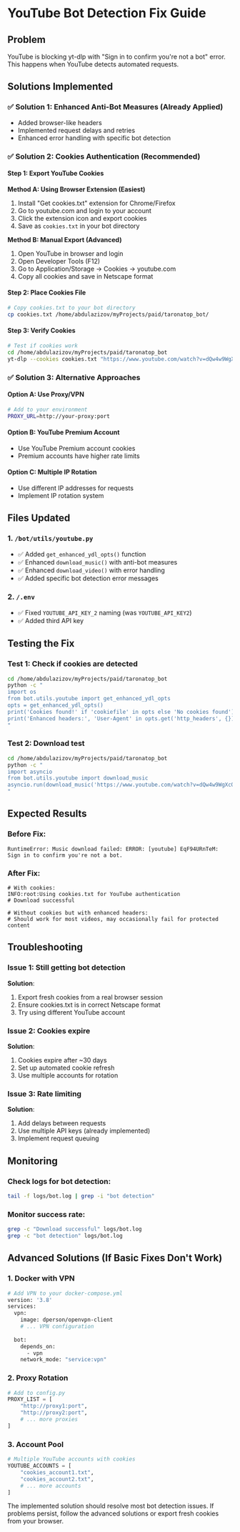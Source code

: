 # YouTube Bot Detection Fix Guide

## Problem
YouTube is blocking yt-dlp with "Sign in to confirm you're not a bot" error. This happens when YouTube detects automated requests.

## Solutions Implemented

### ✅ Solution 1: Enhanced Anti-Bot Measures (Already Applied)
- Added browser-like headers
- Implemented request delays and retries
- Enhanced error handling with specific bot detection

### ✅ Solution 2: Cookies Authentication (Recommended)

#### Step 1: Export YouTube Cookies

**Method A: Using Browser Extension (Easiest)**
1. Install "Get cookies.txt" extension for Chrome/Firefox
2. Go to youtube.com and login to your account
3. Click the extension icon and export cookies
4. Save as `cookies.txt` in your bot directory

**Method B: Manual Export (Advanced)**
1. Open YouTube in browser and login
2. Open Developer Tools (F12)
3. Go to Application/Storage → Cookies → youtube.com
4. Copy all cookies and save in Netscape format

#### Step 2: Place Cookies File
```bash
# Copy cookies.txt to your bot directory
cp cookies.txt /home/abdulazizov/myProjects/paid/taronatop_bot/
```

#### Step 3: Verify Cookies
```bash
# Test if cookies work
cd /home/abdulazizov/myProjects/paid/taronatop_bot
yt-dlp --cookies cookies.txt "https://www.youtube.com/watch?v=dQw4w9WgXcQ" --skip-download
```

### ✅ Solution 3: Alternative Approaches

#### Option A: Use Proxy/VPN
```bash
# Add to your environment
PROXY_URL=http://your-proxy:port
```

#### Option B: YouTube Premium Account
- Use YouTube Premium account cookies
- Premium accounts have higher rate limits

#### Option C: Multiple IP Rotation
- Use different IP addresses for requests
- Implement IP rotation system

## Files Updated

### 1. `/bot/utils/youtube.py`
- ✅ Added `get_enhanced_ydl_opts()` function
- ✅ Enhanced `download_music()` with anti-bot measures
- ✅ Enhanced `download_video()` with error handling
- ✅ Added specific bot detection error messages

### 2. `/.env`
- ✅ Fixed `YOUTUBE_API_KEY_2` naming (was `YOUTUBE_API_KEY2`)
- ✅ Added third API key

## Testing the Fix

### Test 1: Check if cookies are detected
```bash
cd /home/abdulazizov/myProjects/paid/taronatop_bot
python -c "
import os
from bot.utils.youtube import get_enhanced_ydl_opts
opts = get_enhanced_ydl_opts()
print('Cookies found!' if 'cookiefile' in opts else 'No cookies found')
print('Enhanced headers:', 'User-Agent' in opts.get('http_headers', {}))
"
```

### Test 2: Download test
```bash
cd /home/abdulazizov/myProjects/paid/taronatop_bot
python -c "
import asyncio
from bot.utils.youtube import download_music
asyncio.run(download_music('https://www.youtube.com/watch?v=dQw4w9WgXcQ'))
"
```

## Expected Results

### Before Fix:
```
RuntimeError: Music download failed: ERROR: [youtube] EqF94URnTeM: Sign in to confirm you're not a bot.
```

### After Fix:
```
# With cookies:
INFO:root:Using cookies.txt for YouTube authentication
# Download successful

# Without cookies but with enhanced headers:
# Should work for most videos, may occasionally fail for protected content
```

## Troubleshooting

### Issue 1: Still getting bot detection
**Solution**: 
1. Export fresh cookies from a real browser session
2. Ensure cookies.txt is in correct Netscape format
3. Try using different YouTube account

### Issue 2: Cookies expire
**Solution**: 
1. Cookies expire after ~30 days
2. Set up automated cookie refresh
3. Use multiple accounts for rotation

### Issue 3: Rate limiting
**Solution**: 
1. Add delays between requests
2. Use multiple API keys (already implemented)
3. Implement request queuing

## Monitoring

### Check logs for bot detection:
```bash
tail -f logs/bot.log | grep -i "bot detection"
```

### Monitor success rate:
```bash
grep -c "Download successful" logs/bot.log
grep -c "bot detection" logs/bot.log
```

## Advanced Solutions (If Basic Fixes Don't Work)

### 1. Docker with VPN
```dockerfile
# Add VPN to your docker-compose.yml
version: '3.8'
services:
  vpn:
    image: dperson/openvpn-client
    # ... VPN configuration
  
  bot:
    depends_on:
      - vpn
    network_mode: "service:vpn"
```

### 2. Proxy Rotation
```python
# Add to config.py
PROXY_LIST = [
    "http://proxy1:port",
    "http://proxy2:port",
    # ... more proxies
]
```

### 3. Account Pool
```python
# Multiple YouTube accounts with cookies
YOUTUBE_ACCOUNTS = [
    "cookies_account1.txt",
    "cookies_account2.txt",
    # ... more accounts
]
```

The implemented solution should resolve most bot detection issues. If problems persist, follow the advanced solutions or export fresh cookies from your browser.
